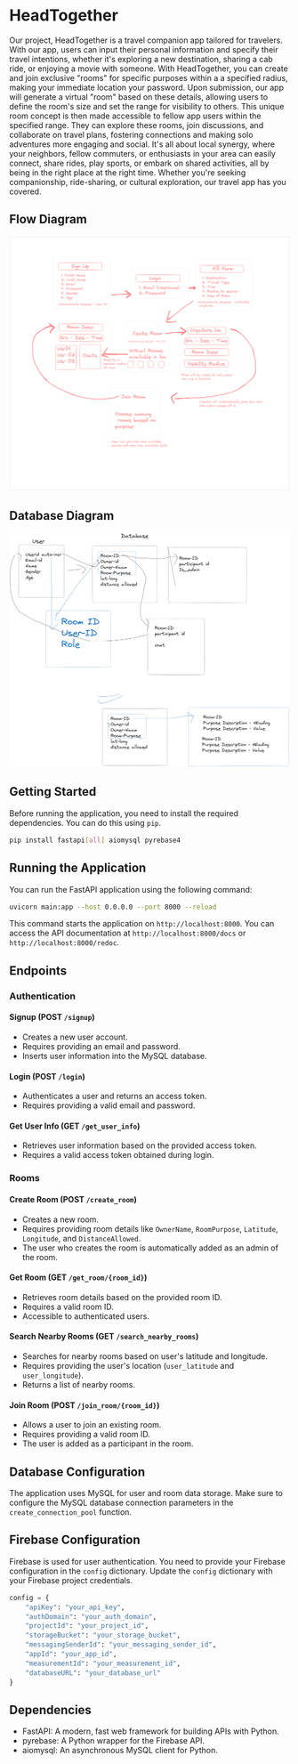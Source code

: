 # HeadTogether

Our project, HeadTogether is a travel companion app tailored for travelers. With our app, users can input their personal information and specify their travel intentions, whether it's exploring a new destination, sharing a cab ride, or enjoying a movie with someone. With HeadTogether, you can create and join exclusive "rooms" for specific purposes within a a specified radius, making your immediate location your password. Upon submission, our app will generate a virtual "room" based on these details, allowing users to define the room's size and set the range for visibility to others. This unique room concept is then made accessible to fellow app users within the specified range. They can explore these rooms, join discussions, and collaborate on travel plans, fostering connections and making solo adventures more engaging and social.  It's all about local synergy, where your neighbors, fellow commuters, or enthusiasts in your area can easily connect, share rides, play sports, or embark on shared activities, all by being in the right place at the right time. Whether you're seeking companionship, ride-sharing, or cultural exploration, our travel app has you covered. 

## Flow Diagram
![flow](./images/flow.png)
## Database Diagram
![db](./images/db.png)
## Getting Started

Before running the application, you need to install the required dependencies. You can do this using `pip`.

```bash
pip install fastapi[all] aiomysql pyrebase4
```

## Running the Application

You can run the FastAPI application using the following command:

```bash
uvicorn main:app --host 0.0.0.0 --port 8000 --reload
```

This command starts the application on `http://localhost:8000`. You can access the API documentation at `http://localhost:8000/docs` or `http://localhost:8000/redoc`.

## Endpoints

### Authentication

#### Signup (POST `/signup`)

- Creates a new user account.
- Requires providing an email and password.
- Inserts user information into the MySQL database.

#### Login (POST `/login`)

- Authenticates a user and returns an access token.
- Requires providing a valid email and password.

#### Get User Info (GET `/get_user_info`)

- Retrieves user information based on the provided access token.
- Requires a valid access token obtained during login.

### Rooms

#### Create Room (POST `/create_room`)

- Creates a new room.
- Requires providing room details like `OwnerName`, `RoomPurpose`, `Latitude`, `Longitude`, and `DistanceAllowed`.
- The user who creates the room is automatically added as an admin of the room.

#### Get Room (GET `/get_room/{room_id}`)

- Retrieves room details based on the provided room ID.
- Requires a valid room ID.
- Accessible to authenticated users.

#### Search Nearby Rooms (GET `/search_nearby_rooms`)

- Searches for nearby rooms based on user's latitude and longitude.
- Requires providing the user's location (`user_latitude` and `user_longitude`).
- Returns a list of nearby rooms.

#### Join Room (POST `/join_room/{room_id}`)

- Allows a user to join an existing room.
- Requires providing a valid room ID.
- The user is added as a participant in the room.

## Database Configuration

The application uses MySQL for user and room data storage. Make sure to configure the MySQL database connection parameters in the `create_connection_pool` function.

## Firebase Configuration

Firebase is used for user authentication. You need to provide your Firebase configuration in the `config` dictionary. Update the `config` dictionary with your Firebase project credentials.

```python
config = {
    "apiKey": "your_api_key",
    "authDomain": "your_auth_domain",
    "projectId": "your_project_id",
    "storageBucket": "your_storage_bucket",
    "messagingSenderId": "your_messaging_sender_id",
    "appId": "your_app_id",
    "measurementId": "your_measurement_id",
    "databaseURL": "your_database_url"
}
```

## Dependencies

- FastAPI: A modern, fast web framework for building APIs with Python.
- pyrebase: A Python wrapper for the Firebase API.
- aiomysql: An asynchronous MySQL client for Python.

